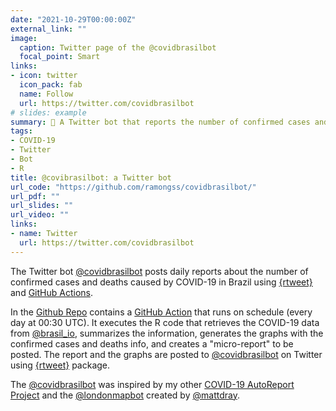 ```yaml
---
date: "2021-10-29T00:00:00Z"
external_link: ""
image:
  caption: Twitter page of the @covidbrasilbot
  focal_point: Smart
links:
- icon: twitter
  icon_pack: fab
  name: Follow
  url: https://twitter.com/covidbrasilbot
# slides: example
summary: 🤖 A Twitter bot that reports the number of confirmed cases and deaths by #COVID19 in Brazil using {rtweet} and Github Actions.
tags:
- COVID-19
- Twitter
- Bot
- R
title: @covibrasilbot: a Twitter bot
url_code: "https://github.com/ramongss/covidbrasilbot/"
url_pdf: ""
url_slides: ""
url_video: ""
links:
- name: Twitter
  url: https://twitter.com/covidbrasilbot
---
```

The Twitter bot [@covidbrasilbot](https://www.twitter.com/covidbrasilbot) posts daily reports about the number of confirmed cases and deaths caused by COVID-19 in Brazil using [{rtweet}](https://docs.ropensci.org/rtweet/) and [GitHub Actions](https://docs.github.com/en/actions).

In the [Github Repo](https://github.com/ramongss/covidbrasilbot/) contains a [GitHub Action](https://github.com/features/actions) that runs on schedule (every day at 00:30 UTC). It executes the R code that retrieves the COVID-19 data from [@brasil_io](https://twitter.com/brasil_io), summarizes the information, generates the graphs with the confirmed cases and deaths info, and creates a "micro-report" to be posted. The report and the graphs are posted to [@covidbrasilbot](https://www.twitter.com/covidbrasilbot) on Twitter using [{rtweet}](https://docs.ropensci.org/rtweet/) package.

The [@covidbrasilbot](https://www.twitter.com/covidbrasilbot) was inspired by my other [COVID-19 AutoReport Project](https://ramongss.github.io/project/covid19-autoreport/) and the [@londonmapbot](https://twitter.com/londonmapbot) created by [@mattdray](https://twitter.com/mattdray).
